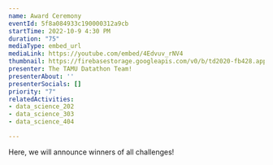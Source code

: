 ```yaml
---
name: Award Ceremony
eventId: 5f8a084933c190000312a9cb
startTime: 2022-10-9 4:30 PM
duration: "75"
mediaType: embed_url
mediaLink: https://youtube.com/embed/4Edvuv_rNV4
thumbnail: https://firebasestorage.googleapis.com/v0/b/td2020-fb428.appspot.com/o/EXMinrxWAAcdJ0M.jpg?alt=media&token=619451d2-80db-4fdb-8016-a5ded44d42be
presenter: The TAMU Datathon Team!
presenterAbout: ''
presenterSocials: []
priority: "7"
relatedActivities:
- data_science_202
- data_science_303
- data_science_404

---
```

Here, we will announce winners of all challenges!
